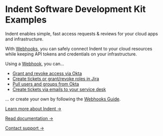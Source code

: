 # Indent Software Development Kit Examples

Indent enables simple, fast access requests & reviews for your cloud apps and infrastructure.

With [Webhooks](./webhooks), you can safely connect Indent to your cloud resources while keeping API tokens and credentials on your infrastructure.

Using a [Webhook](./webhooks), you can...

- [Grant and revoke access via Okta](./webhooks/change/terraform-aws-okta-webhook)
- [Create tickets or grant/revoke roles in Jira](./webhooks/change/terraform-aws-jira-webhook)
- [Pull users and groups from Okta](./webhooks/pull/terraform-aws-okta-pull-webhook)
- [Create tickets via emails to your service desk](./webhooks/xyz/serverless-aws-ses-webhook)

... or create your own by following the [Webhooks Guide](https://indent.dev/docs/webhooks).

[Learn more about Indent &rarr;](https://indent.com)

[Read documentation &rarr;](https://indent.com/docs)

[Contact support &rarr;](https://support.indent.com)
